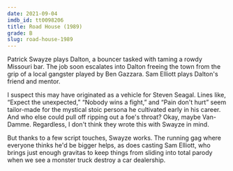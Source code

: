 ```yaml
---
date: 2021-09-04
imdb_id: tt0098206
title: Road House (1989)
grade: B
slug: road-house-1989
---
```


Patrick Swayze plays Dalton, a bouncer tasked with taming a rowdy Missouri bar. The job soon escalates into Dalton freeing the town from the grip of a local gangster played by Ben Gazzara. Sam Elliott plays Dalton's friend and mentor.

<!-- end -->

I suspect this may have originated as a vehicle for Steven Seagal. Lines like, “Expect the unexpected,” “Nobody wins a fight,” and “Pain don't hurt” seem tailor-made for the mystical stoic persona he cultivated early in his career. And who else could pull off ripping out a foe's throat? Okay, maybe Van-Damme. Regardless, I don't think they wrote this with Swayze in mind.

But thanks to a few script touches, Swayze works. The running gag where everyone thinks he'd be bigger helps, as does casting Sam Elliott, who brings just enough gravitas to keep things from sliding into total parody when we see a monster truck destroy a car dealership.